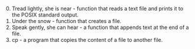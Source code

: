 0. Tread lightly, she is near -  function that reads a text file and prints it to the POSIX standard output.
1. Under the snow - function that creates a file.
2. Speak gently, she can hear - a function that appends text at the end of a file.
3. cp - a program that copies the content of a file to another file.
